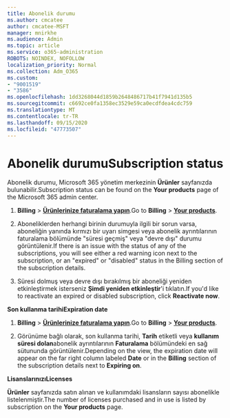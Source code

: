 ```yaml
---
title: Abonelik durumu
ms.author: cmcatee
author: cmcatee-MSFT
manager: mnirkhe
ms.audience: Admin
ms.topic: article
ms.service: o365-administration
ROBOTS: NOINDEX, NOFOLLOW
localization_priority: Normal
ms.collection: Adm_O365
ms.custom:
- "9001519"
- "3586"
ms.openlocfilehash: 1dd3268044d1859b2648486717b41f7941d135b5
ms.sourcegitcommit: c6692ce0fa1358ec3529e59ca0ecdfdea4cdc759
ms.translationtype: MT
ms.contentlocale: tr-TR
ms.lasthandoff: 09/15/2020
ms.locfileid: "47773507"
---
```

# <a name="subscription-status"></a><span data-ttu-id="1d62a-102">Abonelik durumu</span><span class="sxs-lookup"><span data-stu-id="1d62a-102">Subscription status</span></span>

<span data-ttu-id="1d62a-103">Abonelik durumu, Microsoft 365 yönetim merkezinin **Ürünler** sayfanızda bulunabilir.</span><span class="sxs-lookup"><span data-stu-id="1d62a-103">Subscription status can be found on the **Your products** page of the Microsoft 365 admin center.</span></span>

1. <span data-ttu-id="1d62a-104">**Billing**  >  **[Ürünlerinize faturalama yapın](https://go.microsoft.com/fwlink/p/?linkid=842054)**.</span><span class="sxs-lookup"><span data-stu-id="1d62a-104">Go to **Billing** > **[Your products](https://go.microsoft.com/fwlink/p/?linkid=842054)**.</span></span>

2. <span data-ttu-id="1d62a-105">Aboneliklerden herhangi birinin durumuyla ilgili bir sorun varsa, aboneliğin yanında kırmızı bir uyarı simgesi veya abonelik ayrıntılarının faturalama bölümünde "süresi geçmiş" veya "devre dışı" durumu görüntülenir.</span><span class="sxs-lookup"><span data-stu-id="1d62a-105">If there is an issue with the status of any of the subscriptions, you will see either a red warning icon next to the subscription, or an "expired" or "disabled" status in the Billing section of the subscription details.</span></span>

3. <span data-ttu-id="1d62a-106">Süresi dolmuş veya devre dışı bırakılmış bir aboneliği yeniden etkinleştirmek isterseniz **Şimdi yeniden etkinleştir**'i tıklatın.</span><span class="sxs-lookup"><span data-stu-id="1d62a-106">If you'd like to reactivate an expired or disabled subscription, click **Reactivate now**.</span></span>

<span data-ttu-id="1d62a-107">**Son kullanma tarihi**</span><span class="sxs-lookup"><span data-stu-id="1d62a-107">**Expiration date**</span></span>

1. <span data-ttu-id="1d62a-108">**Billing**  >  **[Ürünlerinize faturalama yapın](https://go.microsoft.com/fwlink/p/?linkid=842054)**.</span><span class="sxs-lookup"><span data-stu-id="1d62a-108">Go to **Billing** > **[Your products](https://go.microsoft.com/fwlink/p/?linkid=842054)**.</span></span>

2. <span data-ttu-id="1d62a-109">Görünüme bağlı olarak, son kullanma tarihi, **Tarih** etiketli veya **kullanım süresi dolan**abonelik ayrıntılarının **Faturalama** bölümündeki en sağ sütununda görüntülenir.</span><span class="sxs-lookup"><span data-stu-id="1d62a-109">Depending on the view, the expiration date will appear on the far right column labeled **Date** or in the **Billing** section of the subscription details next to **Expiring on**.</span></span>

<span data-ttu-id="1d62a-110">**Lisanslarınızı**</span><span class="sxs-lookup"><span data-stu-id="1d62a-110">**Licenses**</span></span>

<span data-ttu-id="1d62a-111">**Ürünler** sayfanızda satın alınan ve kullanımdaki lisansların sayısı abonelikle listelenmiştir.</span><span class="sxs-lookup"><span data-stu-id="1d62a-111">The number of licenses purchased and in use is listed by subscription on the **Your products** page.</span></span>

